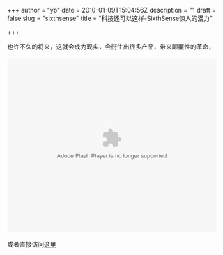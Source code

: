 +++
author = "yb"
date = 2010-01-09T15:04:56Z
description = ""
draft = false
slug = "sixthsense"
title = "科技还可以这样-SixthSense惊人的潜力"

+++


也许不久的将来，这就会成为现实，会衍生出很多产品，带来颠覆性的革命，<br><br><embed src="http://player.youku.com/player.php/sid/XMTQxNzY2MDUy/v.swf" quality="high" allowscriptaccess="sameDomain" type="application/x-shockwave-flash" height="400" width="480" align="middle"><br><br>或者直接访问<a class="" href="http://v.youku.com/v_show/id_XMTQxNzY2MDUy.html">这里</a>

